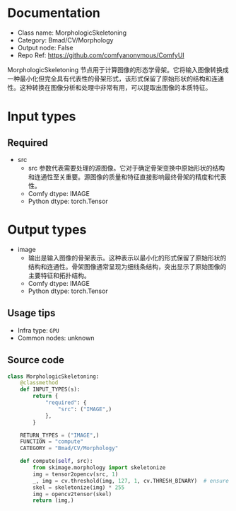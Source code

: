 
# Documentation
- Class name: MorphologicSkeletoning
- Category: Bmad/CV/Morphology
- Output node: False
- Repo Ref: https://github.com/comfyanonymous/ComfyUI

MorphologicSkeletoning 节点用于计算图像的形态学骨架。它将输入图像转换成一种最小化但完全具有代表性的骨架形式，该形式保留了原始形状的结构和连通性。这种转换在图像分析和处理中非常有用，可以提取出图像的本质特征。

# Input types
## Required
- src
    - src 参数代表需要处理的源图像。它对于确定骨架变换中原始形状的结构和连通性至关重要。源图像的质量和特征直接影响最终骨架的精度和代表性。
    - Comfy dtype: IMAGE
    - Python dtype: torch.Tensor

# Output types
- image
    - 输出是输入图像的骨架表示。这种表示以最小化的形式保留了原始形状的结构和连通性。骨架图像通常呈现为细线条结构，突出显示了原始图像的主要特征和拓扑结构。
    - Comfy dtype: IMAGE
    - Python dtype: torch.Tensor


## Usage tips
- Infra type: `GPU`
- Common nodes: unknown


## Source code
```python
class MorphologicSkeletoning:
    @classmethod
    def INPUT_TYPES(s):
        return {
            "required": {
                "src": ("IMAGE",)
            },
        }

    RETURN_TYPES = ("IMAGE",)
    FUNCTION = "compute"
    CATEGORY = "Bmad/CV/Morphology"

    def compute(self, src):
        from skimage.morphology import skeletonize
        img = tensor2opencv(src, 1)
        _, img = cv.threshold(img, 127, 1, cv.THRESH_BINARY)  # ensure it is binary and set max value to 1.
        skel = skeletonize(img) * 255
        img = opencv2tensor(skel)
        return (img,)

```

